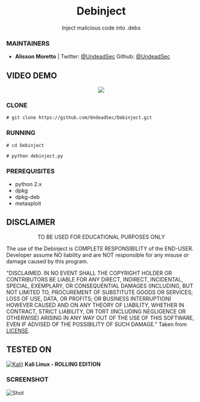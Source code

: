 <h1 align="center">Debinject</h1>
<p align="center">
  Inject malicious code into .debs
</p>

### MAINTAINERS
* **Alisson Moretto** | 
Twitter: <a href="https://twitter.com/UndeadSec">@UndeadSec</a>
Github: <a href="https://github.com/UndeadSec">@UndeadSec</a>

## VIDEO DEMO
<p align="center">
<a href="https://youtu.be/xSAJ0EiH6xM">
  <img src="https://raw.githubusercontent.com/UndeadSec/Debinject/master/video.png" />
</a></p>

### CLONE
```
# git clone https://github.com/UndeadSec/Debinject.git
```

### RUNNING
```
# cd Debinject
```
```
# python debinject.py
```
### PREREQUISITES

* python 2.x 
* dpkg
* dpkg-deb
* metasploit

## DISCLAIMER
<p align="center">
  TO BE USED FOR EDUCATIONAL PURPOSES ONLY
</p>

The use of the Debinject is COMPLETE RESPONSIBILITY of the END-USER. Developer assume NO liability and are NOT responsible for any misuse or damage caused by this program.

"DISCLAIMED. IN NO EVENT SHALL THE COPYRIGHT HOLDER OR CONTRIBUTORS BE LIABLE
FOR ANY DIRECT, INDIRECT, INCIDENTAL, SPECIAL, EXEMPLARY, OR CONSEQUENTIAL
DAMAGES (INCLUDING, BUT NOT LIMITED TO, PROCUREMENT OF SUBSTITUTE GOODS OR
SERVICES; LOSS OF USE, DATA, OR PROFITS; OR BUSINESS INTERRUPTION) HOWEVER
CAUSED AND ON ANY THEORY OF LIABILITY, WHETHER IN CONTRACT, STRICT LIABILITY,
OR TORT (INCLUDING NEGLIGENCE OR OTHERWISE) ARISING IN ANY WAY OUT OF THE USE
OF THIS SOFTWARE, EVEN IF ADVISED OF THE POSSIBILITY OF SUCH DAMAGE."
Taken from [LICENSE](LICENSE).

## TESTED ON
[![Kali)](https://www.google.com/s2/favicons?domain=https://www.kali.org/)](https://www.kali.org) **Kali Linux - ROLLING EDITION**

### SCREENSHOT
![Shot](https://github.com/UndeadSec/Debinject/blob/master/Screens/sc.png)
